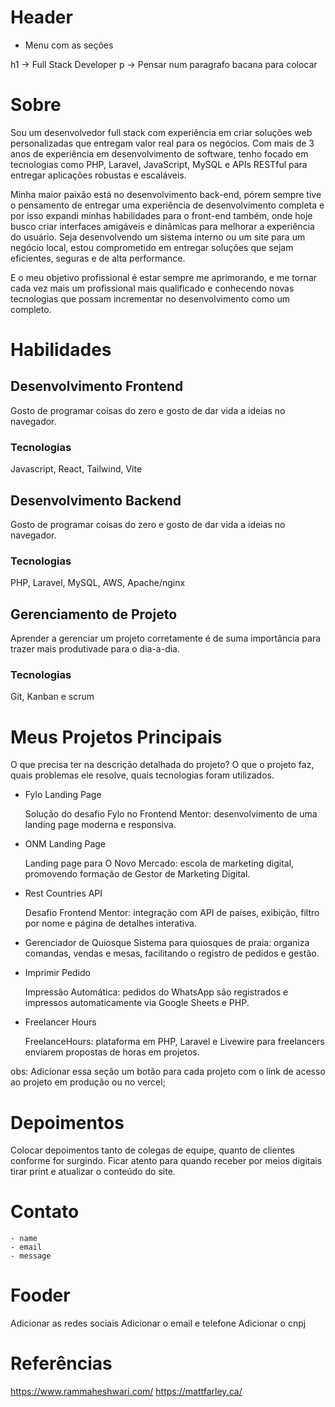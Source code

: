 # Header

- Menu com as seções

h1 -> Full Stack Developer
p -> Pensar num paragrafo bacana para colocar

# Sobre 

Sou um desenvolvedor full stack com experiência em criar soluções web personalizadas que entregam valor real para os negócios. Com mais de 3 anos de experiência em desenvolvimento de software, tenho focado em tecnologias como PHP, Laravel, JavaScript, MySQL e APIs RESTful para entregar aplicações robustas e escaláveis.

Minha maior paixão está no desenvolvimento back-end, pórem sempre tive o pensamento de entregar uma experiência de desenvolvimento completa e por isso expandi minhas habilidades para o front-end também, onde hoje busco criar interfaces amigáveis e dinâmicas para melhorar a experiência do usuário. Seja desenvolvendo um sistema interno ou um site para um negócio local, estou comprometido em entregar soluções que sejam eficientes, seguras e de alta performance.

E o meu objetivo profissional é estar sempre me aprimorando, e me tornar cada vez mais um profissional mais qualificado e conhecendo novas tecnologias que possam incrementar no desenvolvimento como um completo.

# Habilidades

## Desenvolvimento Frontend

Gosto de programar coisas do zero e gosto de dar vida a ideias no navegador.

### Tecnologias

Javascript, React, Tailwind, Vite

## Desenvolvimento Backend

Gosto de programar coisas do zero e gosto de dar vida a ideias no navegador.

### Tecnologias

PHP, Laravel, MySQL, AWS, Apache/nginx

## Gerenciamento de Projeto

Aprender a gerenciar um projeto corretamente é de suma importância para trazer mais produtivade para o dia-a-dia. 

### Tecnologias

Git, Kanban e scrum

# Meus Projetos Principais

O que precisa ter na descrição detalhada do projeto? 
O que o projeto faz, quais problemas ele resolve, quais tecnologias foram utilizados.

- Fylo Landing Page

  Solução do desafio Fylo no Frontend Mentor: desenvolvimento de uma landing page moderna e responsiva.

- ONM Landing Page

  Landing page para O Novo Mercado: escola de marketing digital, promovendo formação de Gestor de Marketing Digital.
    
- Rest Countries API

  Desafio Frontend Mentor: integração com API de países, exibição, filtro por nome e página de detalhes interativa.

- Gerenciador de Quiosque
  Sistema para quiosques de praia: organiza comandas, vendas e mesas, facilitando o registro de pedidos e gestão.
- Imprimir Pedido

  Impressão Automática: pedidos do WhatsApp são registrados e impressos automaticamente via Google Sheets e PHP.
- Freelancer Hours

  FreelanceHours: plataforma em PHP, Laravel e Livewire para freelancers enviarem propostas de horas em projetos.

obs: Adicionar essa seção um botão para cada projeto com o link de acesso ao projeto em produção ou no vercel;

# Depoimentos

Colocar depoimentos tanto de colegas de equipe, quanto de clientes conforme for surgindo.
Ficar atento para quando receber por meios digitais tirar print e atualizar o conteúdo do site.

# Contato

    - name
    - email
    - message

# Fooder

Adicionar as redes sociais
Adicionar o email e telefone
Adicionar o cnpj

# Referências

https://www.rammaheshwari.com/
https://mattfarley.ca/